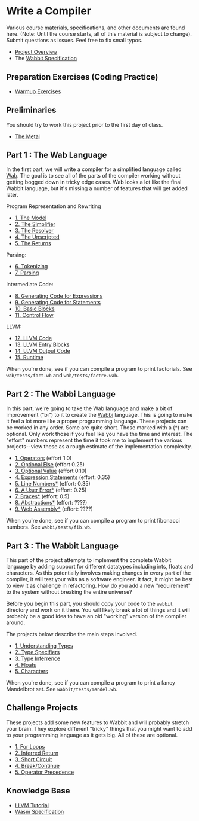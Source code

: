 # Write a Compiler

Various course materials, specifications, and other documents are
found here.  (Note: Until the course starts, all of this material is
subject to change). Submit questions as issues. Feel free to
fix small typos.

* [Project Overview](Compiler-Project-Overview.md)
* The [Wabbit Specification](Wabbit-Specification.md)

## Preparation Exercises (Coding Practice)

* [Warmup Exercises](Warmup-Exercises.md)

## Preliminaries

You should try to work this project prior to the first day of class.

* [The Metal](The_Metal.md)

## Part 1 : The Wab Language

In the first part, we will write a compiler for a simplified language
called [Wab](Wab-Specification.md).  The goal is to see all of the
parts of the compiler working without getting bogged down in tricky
edge cases.  Wab looks a lot like the final Wabbit language, but it's
missing a number of features that will get added later.

Program Representation and Rewriting

* [1. The Model](Wab1_The_Model.md)
* [2. The Simplifier](Wab2_The_Simplifier.md)
* [3. The Resolver](Wab3_The_Resolver.md)
* [4. The Unscripted](Wab4_The_Unscripted.md)
* [5. The Returns](Wab5_Returns.md)

Parsing:

* [6. Tokenizing](Wab6_Tokenizing.md)
* [7. Parsing](Wab7_Parsing.md)

Intermediate Code:

* [8. Generating Code for Expressions](Wab8_Expressions.md)
* [9. Generating Code for Statements](Wab9_Statements.md)
* [10. Basic Blocks](Wab10_BasicBlocks.md)
* [11. Control Flow](Wab11_ControlFlow.md)

LLVM:

* [12. LLVM Code](Wab12_LLVMCode.md)
* [13. LLVM Entry Blocks](Wab13_LLVMEntry.md)
* [14. LLVM Output Code](Wab14_LLVMFormat.md)
* [15. Runtime](Wab15_Runtime.md)

When you're done, see if you can compile a program to print factorials.
See `wab/tests/fact.wb` and `wab/tests/factre.wab`.

## Part 2 : The Wabbi Language

In this part, we're going to take the Wab language and make a bit of
improvement ("bi") to it to create the [Wabbi](Wabbi-Specification.md)
language.  This is going to make it feel a lot more like a proper
programming language.  These projects can be worked in any order. Some
are quite short.  Those marked with a (*) are optional.  Only work
those if you feel like you have the time and interest.  The "effort"
numbers represent the time it took me to implement the various
projects--view these as a rough estimate of the implementation
complexity.

* [1. Operators](Wabbi1_Operators.md)  (effort 1.0)
* [2. Optional Else](Wabbi2_OptionalElse.md) (effort 0.25)
* [3. Optional Value](Wabbi3_OptionalValue.md) (effort 0.10)
* [4. Expression Statements](Wabbi4_ExpressionStatements.md) (effort: 0.35)
* [5. Line Numbers*](Wabbi5_LineNumbers.md) (effort: 0.35)
* [6. A User Error*](Wabbi6_UserError.md) (effort: 0.25)
* [7. Braces*](Wabbi7_Braces.md) (effort: 0.5)
* [8. Abstractions*](Wabbi8_Abstraction.md) (effort: ????)
* [9. Web Assembly*](Wabbi9_WebAssembly.md) (effort: ????)

When you're done, see if you can compile a program to print fibonacci numbers.
See `wabbi/tests/fib.wb`. 

## Part 3 : The Wabbit Language

This part of the project attempts to implement the complete Wabbit
language by adding support for different datatypes including ints,
floats and characters.  As this potentially involves making changes
in every part of the compiler, it will test your wits as a software
engineer. It fact, it might be best to view it as challenge in refactoring.
How do you add a new "requirement" to the system without breaking
the entire universe?

Before you begin this part, you should copy your code to the `wabbit`
directory and work on it there.  You will likely break a lot of
things and it will probably be a good idea to have an old "working"
version of the compiler around.

The projects below describe the main steps involved.

* [1. Understanding Types](Wabbit1_UnderstandingTypes.md)
* [2. Type Specifiers](Wabbit2_TypeSpecifiers.md)
* [3. Type Inferrence](Wabbit3_TypeInferrence.md)
* [4. Floats](Wabbit4_Floats.md)
* [5. Characters](Wabbit5_Characters.md)

When you're done, see if you can compile a program to print a fancy
Mandelbrot set. See `wabbit/tests/mandel.wb`.

## Challenge Projects

These projects add some new features to Wabbit
and will probably stretch your brain.  They explore different "tricky"
things that you might want to add to your programming language as it gets
big.  All of these are optional.

* [1. For Loops](Challenge1_For.md)
* [2. Inferred Return](Challenge2_InferredReturn.md)
* [3. Short Circuit](Challenge3_ShortCircuit.md)
* [4. Break/Continue](Challenge4_BreakContinue.md)
* [5. Operator Precedence](Challenge5_Precedence.md)

## Knowledge Base

* [LLVM Tutorial](LLVM-Tutorial.md)
* [Wasm Specification](https://webassembly.github.io/spec/core/index.html)


